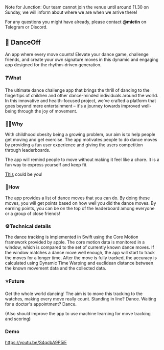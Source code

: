 Note for Junction:
Our team cannot join the venue until around 11.30 on Sunday, we will inform about where we are when we arrive there!

For any questions you might have already, please contact **@mietin** on Telegram or Discord.

## 💃 DanceOff
An app where every move counts! Elevate your dance game, challenge friends, and create your own signature moves in this dynamic and engaging app designed for the rhythm-driven generation.

### ❓What
The ultimate dance challenge app that brings the thrill of dancing to the fingertips of children and other dance-minded individuals around the world. In this innovative and health-focused project, we've crafted a platform that goes beyond mere entertainment – it's a journey towards improved well-being through the joy of movement.

### 🤷‍♂️Why
With childhood obesity being a growing problem, our aim is to help people get moving and get exercise. The app motivates people to do dance moves by providing a fun user experience and giving the users competition through leaderboards.

The app will remind people to move without making it feel like a chore. It is a fun way to express yourself and keep fit.

[This](https://youtu.be/cefSEHxjmeQ?si=cbJsqZwHUb1avs1H&t=53) could be you!

### 📖How
The app provides a list of dance moves that you can do. By doing these moves, you will get points based on how well you did the dance moves. By earning points, you can be on the top of the leaderboard among everyone or a group of close friends!

### ⚙️Technical details
The dance tracking is implemented in Swift using the Core Motion framework provided by apple. The core motion data is monitored in a window, which is compared to the set of currently known dance moves. If the window matches a dance move well enough, the app will start to track the moves for a longer time. After the move is fully tracked, the accuracy is calculated using Dynamic Time Warping and euclidean distance between the known movement data and the collected data.

### ⭐Future
Get the whole world dancing! The aim is to move this tracking to the watches, making every move really count. Standing in line? Dance. Waiting for a doctor's appointment? Dance. 

(Also should improve the app to use machine learning for move tracking and scoring)

### Demo
https://youtu.be/S4qdbA9P5iE
